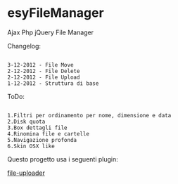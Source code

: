 esyFileManager
========================

Ajax Php jQuery File Manager

Changelog:
```

3-12-2012 - File Move
2-12-2012 - File Delete
2-12-2012 - File Upload
1-12-2012 - Struttura di base

```

ToDo:
```

1.Filtri per ordinamento per nome, dimensione e data
2.Disk quota
3.Box dettagli file
4.Rinomina file e cartelle
5.Navigazione profonda
6.Skin OSX like

```

Questo progetto usa i seguenti plugin:

[file-uploader](https://github.com/valums/file-uploader)

